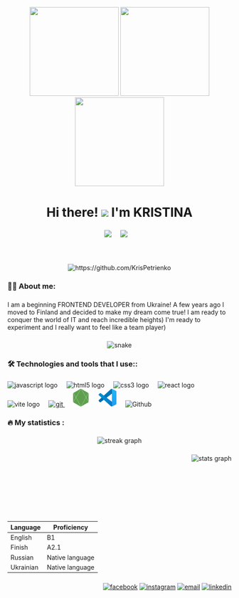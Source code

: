 <br clear="both">

<div align="center">
  <img height="200" width="200" src="https://github.com/raghavk16/raghavk16/blob/master/octo.gif"  />
  <img height="200" width="200" src="https://github.com/raghavk16/raghavk16/blob/master/octo.gif"  />
  <img height="200" width="200" src="https://github.com/raghavk16/raghavk16/blob/master/octo.gif"  />
</div>

###

<h1 align="center">Hi there! <img src="https://emojis.slackmojis.com/emojis/images/1588315024/8823/hyperkitty.gif?1588315024" width="30" /> I'm KRISTINA</h1>

###

<p align="center">
  <a target="_blank"href="https://www.linkedin.com/in/khrystyna-petriienko-3b8823208/"><img src="https://img.shields.io/badge/linkedin-%230077B5.svg?&style=for-the-badge&logo=linkedin&logoColor=white" /></a>&nbsp;&nbsp;&nbsp;&nbsp;
  <a href="mailto:hpetrienko@gmail.com?subject=Hello%20Ileri,%20From%20Github"><img src="https://img.shields.io/badge/gmail-%23D14836.svg?&style=for-the-badge&logo=gmail&logoColor=white" /></a>&nbsp;&nbsp;&nbsp;&nbsp;
</p>

###

<p align="center">
  <br> <br>
  <img src="https://komarev.com/ghpvc/?username=KrisPetrienko" alt="https://github.com/KrisPetrienko" />
</p>

###

<h3 align="left">👩‍💻  About me:</h3>

###

<p align="left">I am a beginning FRONTEND DEVELOPER from Ukraine! A few years ago I moved to Finland and decided to make my dream come true! I am ready to conquer the world of IT and reach incredible heights) I'm ready to experiment and I really want to feel like a team player)</p>

###

<p align="center">
 <img width="600" src="assets/github-snake.svg" alt="snake"/>
</p>

###

<h3 align="left">🛠 Technologies and tools that I use::</h3>

###

<div align="left">
  <img src="https://cdn.jsdelivr.net/gh/devicons/devicon/icons/javascript/javascript-original.svg" height="40" alt="javascript logo"  />
  <img width="12" />
  <img src="https://cdn.jsdelivr.net/gh/devicons/devicon/icons/html5/html5-original.svg" height="40" alt="html5 logo"  />
  <img width="12" />
  <img src="https://cdn.jsdelivr.net/gh/devicons/devicon/icons/css3/css3-original.svg" height="40" alt="css3 logo"  />
  <img width="12" />
  <img src="https://cdn.jsdelivr.net/gh/devicons/devicon/icons/react/react-original.svg" height="40" alt="react logo"  />
  <img width="12" />
  <img src="https://skillicons.dev/icons?i=vite" height="40" alt="vite logo"  />
  <img width="12" />
  <a href="https://git-scm.com/" target="_blank"> <img src="https://www.vectorlogo.zone/logos/git-scm/git-scm-icon.svg" alt="git" width="40" height="40"/> </a>
  <img width="12" />
  <img  src="https://raw.githubusercontent.com/devicons/devicon/1119b9f84c0290e0f0b38982099a2bd027a48bf1/icons/nodejs/nodejs-plain.svg" alt="NodeJS" width="40" height="40"/>
  <img width="12" />
  <img  src="https://raw.githubusercontent.com/devicons/devicon/1119b9f84c0290e0f0b38982099a2bd027a48bf1/icons/vscode/vscode-original.svg" alt="VSCode" width="40" height="40"/>
  <img width="12" />
  <img  src="https://github.com/CyrisXD/CyrisXD/raw/master/assets/Github.png" alt="Github" width="40" height="40"/>
  <img width="12" />

</div>

###

<h3 align="left">🔥 My statistics :</h3>

###

<div align="center">
  <img src="https://streak-stats.demolab.com?user=KrisPetrienko&locale=en&mode=daily&theme=dark&hide_border=false&border_radius=5&order=3" height="220" alt="streak graph"  />
</div>

###

<div align="left">
  <img align="right" src="https://github-readme-stats.vercel.app/api?username=KrisPetrienko&hide_title=false&hide_rank=false&show_icons=true&include_all_commits=true&count_private=true&disable_animations=false&theme=dracula&locale=en&hide_border=false&order=1" height="150" alt="stats graph"  />


| Language      | Proficiency                                                               |
| ------------- | ------------------------------------------------------------------------- |
| English       | B1                                                                        |
| Finish        | A2.1                                                                      |
| Russian       | Native language                                                           |
| Ukrainian     | Native language                                                           |
</div>

###

<p align="right">
<a href="https://www.facebook.com/100058492570835"><img src="https://img.icons8.com/color/96/000000/facebook.png" alt="facebook"/></a>
<a href="https://www.instagram.com/khristinapetrienko/?igsh=MWp4cGY4dHp4dGVoeg%3D%3D"><img src="https://img.icons8.com/color/96/000000/instagram-new.png" alt="instagram"/></a>
<a href="mailto:hpetrienko@gmail.com"><img src="https://img.icons8.com/color/96/000000/gmail.png" alt="email"/></a>
<a href="https://www.linkedin.com/in/khrystyna-petriienko-3b8823208/"><img src="https://img.icons8.com/color/96/000000/linkedin.png" alt="linkedin"/></a>
</p>
